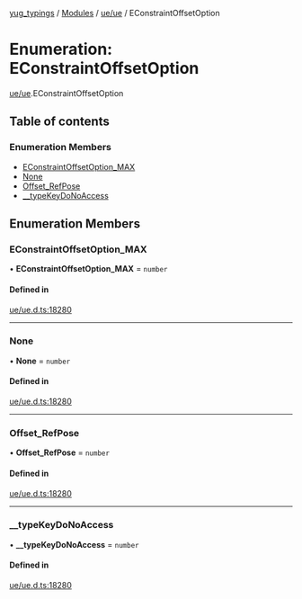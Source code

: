 [yug_typings](../README.md) / [Modules](../modules.md) / [ue/ue](../modules/ue_ue.md) / EConstraintOffsetOption

# Enumeration: EConstraintOffsetOption

[ue/ue](../modules/ue_ue.md).EConstraintOffsetOption

## Table of contents

### Enumeration Members

- [EConstraintOffsetOption\_MAX](ue_ue.EConstraintOffsetOption.md#econstraintoffsetoption_max)
- [None](ue_ue.EConstraintOffsetOption.md#none)
- [Offset\_RefPose](ue_ue.EConstraintOffsetOption.md#offset_refpose)
- [\_\_typeKeyDoNoAccess](ue_ue.EConstraintOffsetOption.md#__typekeydonoaccess)

## Enumeration Members

### EConstraintOffsetOption\_MAX

• **EConstraintOffsetOption\_MAX** = `number`

#### Defined in

[ue/ue.d.ts:18280](https://github.com/YugMetaverse/yug_typings/blob/b7d9b19/ue/ue.d.ts#L18280)

___

### None

• **None** = `number`

#### Defined in

[ue/ue.d.ts:18280](https://github.com/YugMetaverse/yug_typings/blob/b7d9b19/ue/ue.d.ts#L18280)

___

### Offset\_RefPose

• **Offset\_RefPose** = `number`

#### Defined in

[ue/ue.d.ts:18280](https://github.com/YugMetaverse/yug_typings/blob/b7d9b19/ue/ue.d.ts#L18280)

___

### \_\_typeKeyDoNoAccess

• **\_\_typeKeyDoNoAccess** = `number`

#### Defined in

[ue/ue.d.ts:18280](https://github.com/YugMetaverse/yug_typings/blob/b7d9b19/ue/ue.d.ts#L18280)
